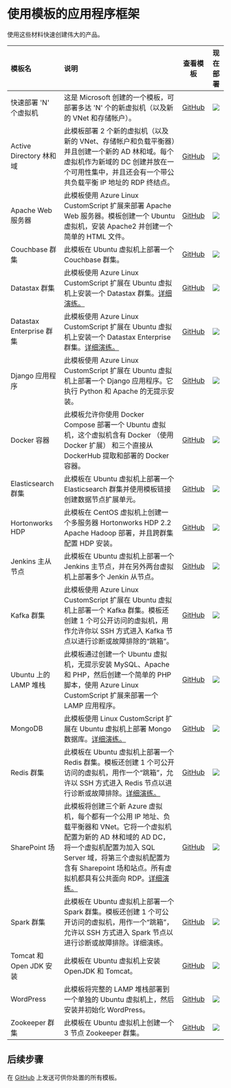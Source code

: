<properties
   pageTitle="应用程序框架 | Windows Azure"
   description="介绍如何使用模板及 Azure 资源管理器创建常用应用程序框架。示例包括 LAMP 堆栈、SharePoint 和 SQL Server。"
   services="virtual-machines"
   documentationCenter="virtual-machines"
   authors="squillace"
   manager="timlt"
   editor=""
   tags="azure-resource-manager" />

<tags
   ms.service="virtual-machines"
   ms.date="07/02/2015"
   wacn.date="11/12/2015"/>

# 使用模板的应用程序框架

使用这些材料快速创建伟大的产品。

| 模板名 | 说明 | 查看模板 | 现在部署 |
|:---|:---|:---:|:---:|
| 快速部署 'N' 个虚拟机 | 这是 Microsoft 创建的一个模板，可部署多达 'N' 个的新虚拟机（以及新的 VNet 和存储帐户）。 | [GitHub](https://github.com/Azure/azure-quickstart-templates/tree/master/resource-loop-vms-vnet-aset/) | <a href="https://manage.windowsazure.cn/#create/Microsoft.Template/uri/https%3A%2F%2Fraw.githubusercontent.com%2FAzure%2Fazure-quickstart-templates%2Fmaster%2Fresource-loop-vms-vnet-aset%2Fazuredeploy.json" target="_blank"><img src="http://azuredeploy.net/deploybutton.png"/></a> |
| Active Directory 林和域 | 此模板部署 2 个新的虚拟机（以及新的 VNet、存储帐户和负载平衡器）并且创建一个新的 AD 林和域。每个虚拟机作为新域的 DC 创建并放在一个可用性集中，并且还会有一个带公共负载平衡 IP 地址的 RDP 终结点。 | [GitHub](https://github.com/Azure/azure-quickstart-templates/tree/master/active-directory-new-domain-ha-2-dc) | <a href="https://manage.windowsazure.cn/#create/Microsoft.Template/uri/https%3A%2F%2Fraw.githubusercontent.com%2FAzure%2Fazure-quickstart-templates%2Fmaster%2Factive-directory-new-domain-ha-2-dc%2Fazuredeploy.json" target="_blank"><img src="http://azuredeploy.net/deploybutton.png"/></a> |
| Apache Web 服务器 | 此模板使用 Azure Linux CustomScript 扩展来部署 Apache Web 服务器。模板创建一个 Ubuntu 虚拟机，安装 Apache2 并创建一个简单的 HTML 文件。| [GitHub](https://github.com/Azure/azure-quickstart-templates/tree/master/apache2-on-ubuntu-vm) | <a href="https://manage.windowsazure.cn/#create/Microsoft.Template/uri/https%3A%2F%2Fraw.githubusercontent.com%2FAzure%2Fazure-quickstart-templates%2Fmaster%2Fapache2-on-ubuntu-vm%2Fazuredeploy.json" target="_blank"><img src="http://azuredeploy.net/deploybutton.png"/></a>
| Couchbase 群集 | 此模板在 Ubuntu 虚拟机上部署一个 Couchbase 群集。 | [GitHub](https://github.com/Azure/azure-quickstart-templates/tree/master/couchbase-on-ubuntu) | <a href="https://manage.windowsazure.cn/#create/Microsoft.Template/uri/https%3A%2F%2Fraw.githubusercontent.com%2FAzure%2Fazure-quickstart-templates%2Fmaster%2Fcouchbase-on-ubuntu%2Fazuredeploy.json" target="_blank"><img src="http://azuredeploy.net/deploybutton.png"/></a> |
| Datastax 群集 | 此模板使用 Azure Linux CustomScript 扩展在 Ubuntu 虚拟机上安装一个 Datastax 群集。[详细演练。](/documentation/articles/virtual-machines-datastax-template)| [GitHub](https://github.com/Azure/azure-quickstart-templates/tree/master/datastax-on-ubuntu) | <a href="https://manage.windowsazure.cn/#create/Microsoft.Template/uri/https%3A%2F%2Fraw.githubusercontent.com%2FAzure%2Fazure-quickstart-templates%2Fmaster%2Fdatastax-on-ubuntu%2Fazuredeploy.json" target="_blank"><img src="http://azuredeploy.net/deploybutton.png"/></a> |
| Datastax Enterprise 群集 | 此模板使用 Azure Linux CustomScript 扩展在 Ubuntu 虚拟机上安装一个 Datastax Enterprise 群集。[详细演练。](/documentation/articles/virtual-machines-datastax-enterprise-template)| [GitHub](https://github.com/Azure/azure-quickstart-templates/tree/master/datastax-enterprise) | <a href="https://manage.windowsazure.cn/#create/Microsoft.Template/uri/https%3A%2F%2Fraw.githubusercontent.com%2FAzure%2Fazure-quickstart-templates%2Fmaster%2Fdatastax-enterprise%2Fazuredeploy.json" target="_blank"><img src="http://azuredeploy.net/deploybutton.png"/></a> |
| Django 应用程序 | 此模板使用 Azure Linux CustomScript 扩展在 Ubuntu 虚拟机上部署一个 Django 应用程序。它执行 Python 和 Apache 的无提示安装。 | [GitHub](https://github.com/Azure/azure-quickstart-templates/tree/master/django-app) | <a href="https://manage.windowsazure.cn/#create/Microsoft.Template/uri/https%3A%2F%2Fraw.githubusercontent.com%2FAzure%2Fazure-quickstart-templates%2Fmaster%2Fdjango-app%2Fazuredeploy.json" target="_blank"><img src="http://azuredeploy.net/deploybutton.png"/></a> |
| Docker 容器 | 此模板允许你使用 Docker Compose 部署一个 Ubuntu 虚拟机，这个虚拟机含有 Docker （使用 Docker 扩展） 和三个直接从 DockerHub 提取和部署的 Docker 容器。 | [GitHub](https://github.com/Azure/azure-quickstart-templates/tree/master/docker-simple-on-ubuntu) | <a href="https://manage.windowsazure.cn/#create/Microsoft.Template/uri/https%3A%2F%2Fraw.githubusercontent.com%2FAzure%2Fazure-quickstart-templates%2Fmaster%2Fdocker-simple-on-ubuntu%2Fazuredeploy.json" target="_blank"><img src="http://azuredeploy.net/deploybutton.png"/></a> |
| Elasticsearch 群集 | 此模板在 Ubuntu 虚拟机上部署一个 Elasticsearch 群集并使用模板链接创建数据节点扩展单元。 | [GitHub](https://github.com/Azure/azure-quickstart-templates/tree/master/elasticsearch) | <a href="https://manage.windowsazure.cn/#create/Microsoft.Template/uri/https%3A%2F%2Fraw.githubusercontent.com%2FAzure%2Fazure-quickstart-templates%2Fmaster%2Felasticsearch%2Fazuredeploy.json" target="_blank"><img src="http://azuredeploy.net/deploybutton.png"/></a> |
| Hortonworks HDP | 此模板在 CentOS 虚拟机上创建一个多服务器 Hortonworks HDP 2.2 Apache Hadoop 部署，并且跨群集配置 HDP 安装。| [GitHub](https://github.com/Azure/azure-quickstart-templates/tree/master/hortonworks-on-centos) | <a href="https://manage.windowsazure.cn/#create/Microsoft.Template/uri/https%3A%2F%2Fraw.githubusercontent.com%2FAzure%2Fazure-quickstart-templates%2Fmaster%2Fhortonworks-on-centos%2Fazuredeploy.json" target="_blank"><img src="http://azuredeploy.net/deploybutton.png"/></a>|
| Jenkins 主从节点 | 此模板在 Ubuntu 虚拟机上部署一个 Jenkins 主节点，并在另外两台虚拟机上部署多个 Jenkin 从节点。 | [GitHub](https://github.com/Azure/azure-quickstart-templates/tree/master/jenkins-on-ubuntu) | <a href="https://manage.windowsazure.cn/#create/Microsoft.Template/uri/https%3A%2F%2Fraw.githubusercontent.com%2FAzure%2Fazure-quickstart-templates%2Fmaster%2Fjenkins-on-ubuntu%2Fazuredeploy.json" target="_blank"><img src="http://azuredeploy.net/deploybutton.png"/></a> |
| Kafka 群集 | 此模板使用 Azure Linux CustomScript 扩展在 Ubuntu 虚拟机上部署一个 Kafka 群集。模板还创建 1 个可公开访问的虚拟机，用作允许你以 SSH 方式进入 Kafka 节点以进行诊断或故障排除的“跳箱”。| [GitHub](https://github.com/Azure/azure-quickstart-templates/tree/master/kafka-on-ubuntu) | <a href="https://manage.windowsazure.cn/#create/Microsoft.Template/uri/https%3A%2F%2Fraw.githubusercontent.com%2FAzure%2Fazure-quickstart-templates%2Fmaster%kafka-on-ubuntu%2Fazuredeploy.json" target="_blank"><img src="http://azuredeploy.net/deploybutton.png"/></a> |
| Ubuntu 上的 LAMP 堆栈 | 此模板通过创建一个 Ubuntu 虚拟机，无提示安装 MySQL、Apache 和 PHP，然后创建一个简单的 PHP 脚本，使用 Azure Linux CustomScript 扩展来部署一个 LAMP 应用程序。 | [GitHub](https://github.com/Azure/azure-quickstart-templates/tree/master/lamp-app) | <a href="https://manage.windowsazure.cn/#create/Microsoft.Template/uri/https%3A%2F%2Fraw.githubusercontent.com%2FAzure%2Fazure-quickstart-templates%2Fmaster%2Flamp-app%2Fazuredeploy.json" target="_blank"><img src="http://azuredeploy.net/deploybutton.png"/></a> |
| MongoDB | 此模板使用 Linux CustomScript 扩展在 Ubuntu 虚拟机上部署 Mongo 数据库。[详细演练。](/documentation/articles/virtual-machines-mongodb-template)| [GitHub](https://github.com/Azure/azure-quickstart-templates/tree/master/mongodb-on-ubuntu) | <a href="https://manage.windowsazure.cn/#create/Microsoft.Template/uri/https%3A%2F%2Fraw.githubusercontent.com%2FAzure%2Fazure-quickstart-templates%2Fmaster%2Fmongodb-on-ubuntu%2Fazuredeploy.json" target="_blank"><img src="http://azuredeploy.net/deploybutton.png"/></a> |
| Redis 群集 | 此模板在 Ubuntu 虚拟机上部署一个 Redis 群集。模板还创建 1 个可公开访问的虚拟机，用作一个“跳箱”，允许以 SSH 方式进入 Redis 节点以进行诊断或故障排除。[详细演练。](/documentation/articles/virtual-machines-redis-template)| [GitHub](https://github.com/Azure/azure-quickstart-templates/tree/master/redis-high-availability) | <a href="https://manage.windowsazure.cn/#create/Microsoft.Template/uri/https%3A%2F%2Fraw.githubusercontent.com%2FAzure%2Fazure-quickstart-templates%2Fmaster%2Fredis-high-availability%2Fazuredeploy.json" target="_blank"><img src="http://azuredeploy.net/deploybutton.png"/></a> |
| SharePoint 场 | 此模板将创建三个新 Azure 虚拟机，每个都有一个公用 IP 地址、负载平衡器和 VNet。它将一个虚拟机配置为新的 AD 林和域的 AD DC，将一个虚拟机配置为加入 SQL Server 域，将第三个虚拟机配置为含有 Sharepoint 场和站点。所有虚拟机都具有公共面向 RDP。[详细演练。](/documentation/articles/virtual-machines-rmtemplate-sharepoint-walkthrough) | [GitHub](https://github.com/Azure/azure-quickstart-templates/tree/master/sharepoint-three-vm) | <a href="https://manage.windowsazure.cn/#create/Microsoft.Template/uri/https%3A%2F%2Fraw.githubusercontent.com%2FAzure%2Fazure-quickstart-templates%2Fmaster%2Fsharepoint-three-vm%2Fazuredeploy.json" target="_blank"><img src="http://azuredeploy.net/deploybutton.png"/></a> |
| Spark 群集 | 此模板在 Ubuntu 虚拟机上部署一个 Spark 群集。模板还创建 1 个可公开访问的虚拟机，用作一个“跳箱”，允许以 SSH 方式进入 Spark 节点以进行诊断或故障排除。<!--[-->详细演练。<!--](/documentation/articles/virtual-machines-spark-template)-->| [GitHub](https://github.com/Azure/azure-quickstart-templates/tree/master/spark-ubuntu-multidisks) | <a href="https://manage.windowsazure.cn/#create/Microsoft.Template/uri/https%3A%2F%2Fraw.githubusercontent.com%2FAzure%2Fazure-quickstart-templates%2Fmaster%2Fspark-ubuntu-multidisks%2Fazuredeploy.json" target="_blank"><img src="http://azuredeploy.net/deploybutton.png"/></a> |
| Tomcat 和 Open JDK 安装 | 此模板在 Ubuntu 虚拟机上安装 OpenJDK 和 Tomcat。 | [GitHub](https://github.com/Azure/azure-quickstart-templates/tree/master/openjdk-tomcat-ubuntu-vm) | <a href="https://manage.windowsazure.cn/#create/Microsoft.Template/uri/https%3A%2F%2Fraw.githubusercontent.com%2FAzure%2Fazure-quickstart-templates%2Fmaster%2Fopenjdk-tomcat-ubuntu-vm%2Fazuredeploy.json" target="_blank"><img src="http://azuredeploy.net/deploybutton.png"/></a> |
| WordPress | 此模板将完整的 LAMP 堆栈部署到一个单独的 Ubuntu 虚拟机上，然后安装并初始化 WordPress。 | [GitHub](https://github.com/Azure/azure-quickstart-templates/tree/master/wordpress-single-vm-ubuntu) | <a href="https://manage.windowsazure.cn/#create/Microsoft.Template/uri/https%3A%2F%2Fraw.githubusercontent.com%2FAzure%2Fazure-quickstart-templates%2Fmaster%2Fwordpress-single-vm-ubuntu%2Fazuredeploy.json" target="_blank"><img src="http://azuredeploy.net/deploybutton.png"/></a> |
| Zookeeper 群集 | 此模板在 Ubuntu 虚拟机上创建一个 3 节点 Zookeeper 群集。 | [GitHub](https://github.com/Azure/azure-quickstart-templates/tree/master/zookeeper-cluster-ubuntu-vm) | <a href="https://manage.windowsazure.cn/#create/Microsoft.Template/uri/https%3A%2F%2Fraw.githubusercontent.com%2FAzure%2Fazure-quickstart-templates%2Fmaster%2Fzookeeper-cluster-ubuntu-vm%2Fazuredeploy.json" target="_blank"><img src="http://azuredeploy.net/deploybutton.png"/></a> |

## 后续步骤

在 [GitHub](https://github.com/Azure/azure-quickstart-templates) 上发送可供你处置的所有模板。

<!--在[此处](/documentation/articles/resource-group-template-deploy)了解有关 Azure 资源管理的详细信息。-->
 

<!---HONumber=79-->